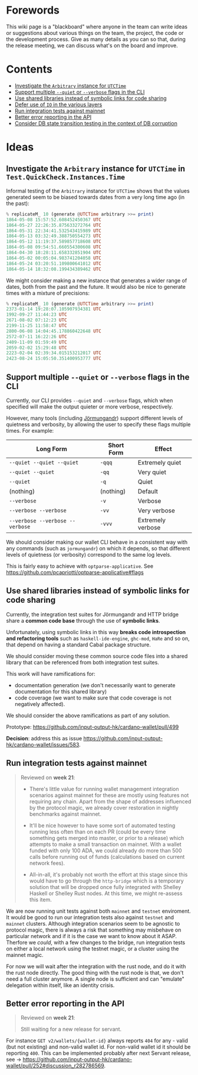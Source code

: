 # Forewords

This wiki page is a "blackboard" where anyone in the team can write ideas or suggestions about various things on the team, the project, the code or the development process. Give as many details as you can so that, during the release meeting, we can discuss what's on the board and improve. 

# Contents

* [Investigate the `Arbitrary` instance for `UTCTime`](#investigate-the-arbitrary-instance-for-utctime-in-testquickcheckinstancestime)
* [Support multiple `--quiet` or `--verbose` flags in the CLI](#support-multiple---quiet-or---verbose-flags-in-the-cli)
* [Use shared libraries instead of symbolic links for code sharing](#use-shared-libraries-instead-of-symbolic-links-for-code-sharing)
* [Defer use of `IO` in the various layers](#defer-use-of-io-in-the-various-layers)
* [Run integration tests against mainnet](#run-integration-tests-against-mainnet)
* [Better error reporting in the API](better-error-reporting-in-the-api)
* [Consider DB state transition testing in the context of DB corruption](#consider-db-state-transition-testing-in-the-context-of-db-corruption)

# Ideas

## Investigate the `Arbitrary` instance for `UTCTime` in `Test.QuickCheck.Instances.Time`

Informal testing of the `Arbitrary` instance for `UTCTime` shows that the values generated seem to be biased towards dates from a very long time ago (in the past):

```hs
% replicateM_ 10 (generate @UTCTime arbitrary >>= print)
1864-05-08 15:57:52.608452450367 UTC
1864-05-27 22:26:35.875633272764 UTC
1864-05-31 22:34:41.532543415989 UTC
1864-05-13 03:32:49.388750554273 UTC
1864-05-12 11:19:37.589857718608 UTC
1864-05-08 09:54:51.660554300608 UTC
1864-04-30 18:28:11.658332851904 UTC
1864-05-02 00:05:04.983741204058 UTC
1864-05-24 03:20:51.109800641012 UTC
1864-05-14 18:32:08.199434389462 UTC
```

We might consider making a new instance that generates a wider range of dates, both from the past and the future. It would also be nice to generate times with a mixture of precisions:

```hs
% replicateM_ 10 (generate @UTCTime arbitrary >>= print)
2373-01-14 19:28:07.105907934381 UTC
1992-09-27 11:44:23 UTC
2671-08-02 07:12:23 UTC
2199-11-25 11:58:47 UTC
2800-06-08 14:04:45.178860422648 UTC
2572-07-11 16:22:26 UTC
2409-11-09 01:59:49 UTC
2059-02-02 15:29:48 UTC
2223-02-04 02:39:34.015153212017 UTC
2423-08-24 15:05:50.351400953777 UTC
```

## Support multiple `--quiet` or `--verbose` flags in the CLI

Currently, our CLI provides `--quiet` and `--verbose` flags, which when specified will make the output quieter or more verbose, respectively.

However, many tools (including [Jörmungandr](https://github.com/input-output-hk/jormungandr)) support different levels of quietness and verbosity, by allowing the user to specify these flags multiple times. For example:

| Long Form | Short Form | Effect |
| -- | -- | -- |
| `--quiet --quiet --quiet` | `-qqq` | Extremely quiet |
| `--quiet --quiet` | `-qq` | Very quiet |
| `--quiet` | `-q` | Quiet |
| (nothing) | (nothing) | Default |
| `--verbose` | `-v` | Verbose |
| `--verbose --verbose` | `-vv` | Very verbose |
| `--verbose --verbose --verbose` | `-vvv` | Extremely verbose |

We should consider making our wallet CLI behave in a consistent way with any commands (such as `jormungandr`) on which it depends, so that different levels of quietness (or verbosity) correspond to the same log levels.

This is fairly easy to achieve with `optparse-applicative`. See https://github.com/pcapriotti/optparse-applicative#flags

## Use shared libraries instead of symbolic links for code sharing

Currently, the integration test suites for Jörmungandr and HTTP bridge share a **common code base** through the use of **symbolic links**.

Unfortunately, using symbolic links in this way **breaks code introspection and refactoring tools** such as `haskell-ide-engine`, `ghc-mod`, `HaRe` and so on, that depend on having a standard Cabal package structure.

We should consider moving these common source code files into a shared library that can be referenced from both integration test suites.

This work will have ramifications for:
- documentation generation (we don't necessarily want to generate documentation for this shared library)
- code coverage (we want to make sure that code coverage is not negatively affected).

We should consider the above ramifications as part of any solution.

Prototype: https://github.com/input-output-hk/cardano-wallet/pull/499

**Decision**: address this as issue https://github.com/input-output-hk/cardano-wallet/issues/583. 

## Run integration tests against mainnet

> Reviewed on **week 21**:
>
> - There's little value for running wallet management integration scenarios against mainnet for these are mostly using features not requiring any chain. Apart from the shape of addresses influenced by the protocol magic, we already cover restoration in nightly benchmarks against mainnet. 
>
> - It'll be nice however to have some sort of automated testing running less often than on each PR (could be every time something gets merged into master, or prior to a release) which attempts to make a small transaction on mainnet. With a wallet funded with only 100 ADA, we could already do more than 500 calls before running out of funds (calculations based on current network fees). 
>
> - All-in-all, it's probably not worth the effort at this stage since this would have to go through the `http-bridge` which is a temporary solution that will be dropped once fully integrated with Shelley Haskell or Shelley Rust nodes. At this time, we might re-assess this item.

We are now running unit tests against both `mainnet` and `testnet` enviroment. It would be good to run our integration tests also against `testnet` and `mainnet` clusters. Although integration scenarios seem to be agnostic to protocol magic, there is always a risk that something may misbehave on particular network and if it is the case we want to know about it ASAP. Therfore we _could_, with a few changes to the bridge, run integration tests on either a local network using the testnet magic, or a cluster using the mainnet magic.

For now we will wait after the integration with the rust node, and do it with the rust node directly.
The good thing with the rust node is that, we don't need a full cluster anymore. A single node is sufficient and can "emulate" delegation within itself, like an identity crisis.

## Better error reporting in the API

> Reviewed on **week 21**:
>
> Still waiting for a new release for servant. 

For instance `GET v2/wallets/{wallet-id}` always reports `404` for any - valid (but not existing) and non-valid wallet id. For non-valid wallet id it should be reporting `400`. This can be implemented probably after next Servant release, see -> https://github.com/input-output-hk/cardano-wallet/pull/252#discussion_r282786569.           